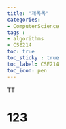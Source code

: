 ```yaml
---
title: "제목목"
categories:
- ComputerScience
tags :
- algorithms
- CSE214
toc: true
toc_sticky : true
toc_label: CSE214
toc_icon: pen
---
```


TT
<h1>123</h1>